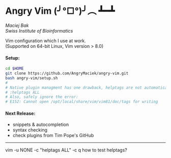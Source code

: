 # Angry Vim (╯°□°)╯︵ ┻━┻
*Maciej Bak*  
*Swiss Institute of Bioinformatics*

Vim configuration which I use at work.  
(Supported on 64-bit Linux, Vim version > 8.0)

#### Setup:
```bash
cd $HOME
git clone https://github.com/AngryMaciek/angry-vim.git
bash angry-vim/setup.sh
#
# Native plugin managment has one drawback, helptags are not automatically re-generated. You can update them by using:
# :helptags ALL
# Also, safely ignore the error:
# E152: Cannot open /opt/local/share/vim/vim81/doc/tags for writing
```

#### Next Release:
* snippets & autocompletion
* syntax checking
* check plugins from Tim Pope's GitHub

---

vim -u NONE -c "helptags ALL" -c q
how to test helptags?
